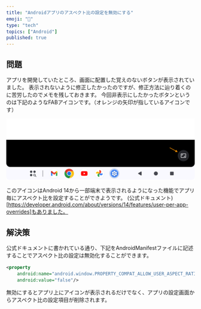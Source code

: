```yaml
---
title: "Androidアプリのアスペクト比の設定を無効にする"
emoji: "🚫"
type: "tech"
topics: ["Android"]
published: true
---
```


## 問題
アプリを開発していたところ、画面に配置した覚えのないボタンが表示されていました。
表示されないように修正したかったのですが、修正方法に辿り着くのに苦労したのでメモを残しておきます。
今回非表示にしたかったボタンというのは下記のようなFABアイコンです。（オレンジの矢印が指しているアイコンです）

![アスペクト比設定ボタン](/images/Screenshot_20241023_093843.png)

このアイコンはAndroid 14から一部端末で表示されるようになった機能でアプリ毎にアスペクト比を設定することができようです。
(公式ドキュメント)[https://developer.android.com/about/versions/14/features/user-per-app-overrides]もありました。

## 解決策
公式ドキュメントに書かれている通り、下記をAndroidManifestファイルに記述することでアスペクト比の設定は無効化することができます。

```xml
<property
    android:name="android.window.PROPERTY_COMPAT_ALLOW_USER_ASPECT_RATIO_OVERRIDE"
    android:value="false"/>
```

無効にするとアプリ上にアイコンが表示されるだけでなく、アプリの設定画面からアスペクト比の設定項目が削除されます。
